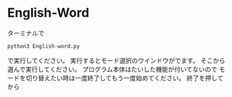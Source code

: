 # English-Word
ターミナルで
```python
python3 English-word.py
```
で実行してください。
実行するとモード選択のウインドウがでます。
そこから選んで実行してください。
プログラム本体はたいした機能が付いてないので
モードを切り替えたい時は一度終了してもう一度始めてください。
終了を押してから
